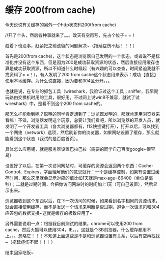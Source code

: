 缓存 200(from cache)
==============================

今天说说有关缓存的另外一个http状态码200(from cache)

//开了个头，然后各种事就来了。。。改天有空再写，先占个位子= =！

趁着下班没事，赶紧把之前遗留的问题解决~（拖延症伤不起！！！）

首先是200(from cache)，这个状态是浏览器自己发明的一个状态，或者说不是标准化并没有这个东西，但是因为200是成功获取资源的状态，然后直接应用缓存也算是成功获取资源，所以不知道什么时候起（有兴趣的可以查查，时间紧迫我就不找资料了= =！），有人发明了200 from cache这个状态用来表示：成功【直接】使用本地缓存。为什么说直接，因为要和304区分开。。。

也就是说，在专业的抓包工具（wireshark，我验证过这个工具；sniffer，我早期玩路由交换机时用的工具，很好用，不过网上说win8不兼容，就试了试wireshark）中，是看不到这个200 from cache的。

那怎么样能看到呢？聪明的同学肯定想到了：浏览器发明的，那就肯定用浏览器来看嘛！不错，浏览器发明这个玩意，总要让我们看吧，所以浏览器的开发人员，就发明了一个开发者工具（各大浏览器都有，f12快捷键打开），打开以后，可以找到一个网络（network）选项，然后刷新你的浏览器，如果网站设置了缓存，那么就能看到这个状态（我试的是百度首页）。

具体怎么应用呢，就是服务器设置巴拉巴拉（需要的同学自己百度google~很容易）

设置好了以后，在第一次访问网站时，可缓存的资源会返回两个东西：Cache-Control、Expires，字面理解他们的意思就行：一个是缓存控制，如果有设置过缓存时间，那么这里就会显示对应的值比如1天就是max-age=86400（单位是毫秒）；二就是过期时间，会把你访问网站时的时间加上1天（可自己设置），然后显示出来。

浏览器收到这个东西以后，在下一次访问的时候，如果看到名字相同的资源请求，就会直接使用缓存，而不是发送一个请求来判断是否过期，避免一次请求包和304应答包的数据交换~这就是缓存的极致应用了~

另外需要说明一点：根据我目前测试的结果，chrome可以使用200 from cache，然后火狐可以使用304，IE。。。这就是个SB浏览器，什么缓存都用不上。。。忽略它！！！不知道上面这些是不是和浏览器设置有关系，以后有空再找找~（拖延症伤不起！！！）

结束回家吃饭~
